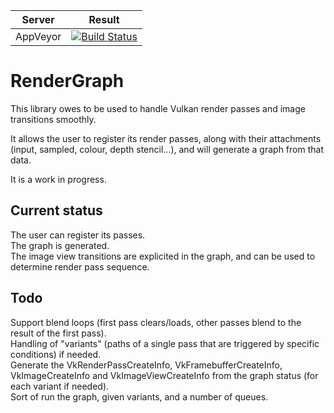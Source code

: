 |         Server     | Result |
|:------------------:|--------|
| AppVeyor           | [![Build Status](https://ci.appveyor.com/api/projects/status/github/DragonJoker/rendergraph?branch=master&svg=true)](https://ci.appveyor.com/project/DragonJoker/rendergraph) |


RenderGraph
============

This library owes to be used to handle Vulkan render passes and image transitions smoothly.

It allows the user to register its render passes, along with their attachments (input, sampled, colour, depth stencil...), and will generate a graph from that data.

It is a work in progress.

Current status
--------------

The user can register its passes.  
The graph is generated.  
The image view transitions are explicited in the graph, and can be used to determine render pass sequence.  

Todo
----

Support blend loops (first pass clears/loads, other passes blend to the result of the first pass).  
Handling of "variants" (paths of a single pass that are triggered by specific conditions) if needed.  
Generate the VkRenderPassCreateInfo, VkFramebufferCreateInfo, VkImageCreateInfo and VkImageViewCreateInfo from the graph status (for each variant if needed).  
Sort of run the graph, given variants, and a number of queues.
